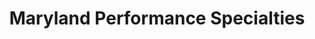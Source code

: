 ---
title: "Maryland Performance Specialties"
url: /middle-river/maryland-performance-specialties/
shop: Autowerkstatt
---